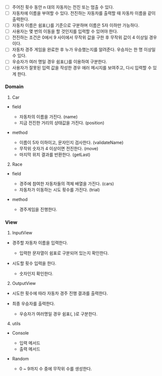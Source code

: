 - [ ] 주어진 횟수 동안 n 대의 자동차는 전진 또는 멈출 수 있다.
- [ ] 자동차에 이름을 부여할 수 있다. 전진하는 자동차를 출력할 때 자동차 이름을 같이 출력한다.
- [ ] 자동차 이름은 쉼표(,)를 기준으로 구분하며 이름은 5자 이하만 가능하다.
- [ ] 사용자는 몇 번의 이동을 할 것인지를 입력할 수 있어야 한다.
- [ ] 전진하는 조건은 0에서 9 사이에서 무작위 값을 구한 후 무작위 값이 4 이상일 경우이다.
- [ ] 자동차 경주 게임을 완료한 후 누가 우승했는지를 알려준다. 우승자는 한 명 이상일 수 있다.
- [ ] 우승자가 여러 명일 경우 쉼표(,)를 이용하여 구분한다.
- [ ] 사용자가 잘못된 입력 값을 작성한 경우 에러 메시지를 보여주고, 다시 입력할 수 있게 한다.

### Domain

1. Car

- field

  - 자동차의 이름을 가진다. (name)
  - 지금 전진한 거리의 상태값을 가진다. (position)

- method

  - 이름이 5자 이하이고, 문자인지 검사한다. (validateName)
  - 무작위 숫자가 4 이상이면 전진한다. (move)
  - 마지막 위치 결과를 반환한다. (getLast)

2. Race

- field

  - 경주에 참여한 자동차들의 객체 배열을 가진다. (cars)
  - 자동차가 이동하는 시도 횟수를 가진다. (trial)

- method
  - 경주게임을 진행한다.

### View

1. InputView

- 경주할 자동차 이름을 입력한다.

  - 입력한 문자열이 쉼표로 구분되어 있는지 확인한다.

- 시도할 횟수 입력을 한다.

  - 숫자인지 확인한다.

2. OutputView

- 시도한 횟수에 따라 자동차 경주 진행 결과를 출력한다.

- 최종 우승자를 출력한다.

  - 우승자가 여러명일 경우 쉼표(, )로 구분한다.

4. utils

- Console

  - 입력 메서드
  - 출력 메서드

- Random

  - 0 ~ 9까지 수 중에 무작위 수를 생성한다.
